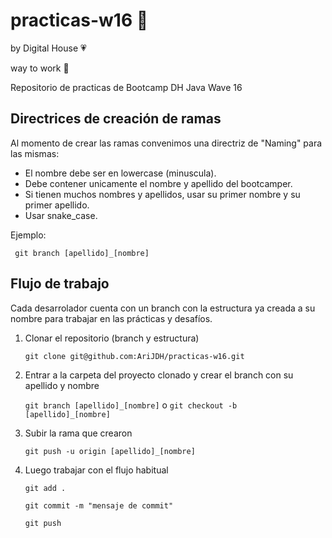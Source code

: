 # practicas-w16 🚀
by Digital House 💗

way to work 🎯

Repositorio de practicas de Bootcamp DH Java Wave 16

## Directrices de creación de ramas

Al momento de crear las ramas convenimos una directriz de "Naming" para las mismas:

* El nombre debe ser en lowercase (minuscula).
* Debe contener unicamente el nombre y apellido del bootcamper.
* Si tienen muchos nombres y apellidos, usar su primer nombre y su primer apellido.
* Usar snake_case.

Ejemplo:

```
 git branch [apellido]_[nombre]
```

## Flujo de trabajo


Cada desarrolador cuenta con un branch con la estructura ya creada a su nombre para trabajar en las prácticas y desafíos.

1. Clonar el repositorio (branch y estructura)
   
   `git clone git@github.com:AriJDH/practicas-w16.git`
   
2. Entrar a la carpeta del proyecto clonado y crear el branch con su apellido y nombre

   `git branch [apellido]_[nombre]`
   o
   `git checkout -b [apellido]_[nombre]`
   
3. Subir la rama que crearon
   
   `git push -u origin [apellido]_[nombre]`

4. Luego trabajar con el flujo habitual 

   `git add .`
   
   `git commit -m "mensaje de commit"`
   
   `git push`
